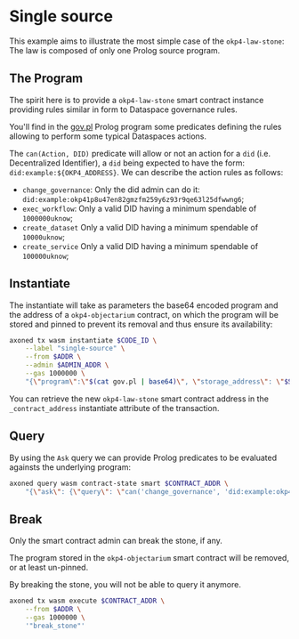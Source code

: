 # Single source

This example aims to illustrate the most simple case of the `okp4-law-stone`: The law is composed of only one Prolog source program.

## The Program

The spirit here is to provide a `okp4-law-stone` smart contract instance providing rules similar in form to Dataspace governance rules.

You'll find in the [gov.pl](gov.pl) Prolog program some predicates defining the rules allowing to perform some typical Dataspaces actions.

The `can(Action, DID)` predicate will allow or not an action for a `did` (i.e. Decentralized Identifier), a `did` being expected to have the form: `did:example:${OKP4_ADDRESS}`. We can describe the action rules as follows:

- `change_governance`: Only the did admin can do it: `did:example:okp41p8u47en82gmzfm259y6z93r9qe63l25dfwwng6`;
- `exec_workflow`: Only a valid DID having a minimum spendable of `1000000uknow`;
- `create_dataset` Only a valid DID having a minimum spendable of `10000uknow`;
- `create_service` Only a valid DID having a minimum spendable of `100000uknow`;

## Instantiate

The instantiate will take as parameters the base64 encoded program and the address of a `okp4-objectarium` contract, on which the program will be stored and pinned to prevent its removal and thus ensure its availability:

```bash
axoned tx wasm instantiate $CODE_ID \
    --label "single-source" \
    --from $ADDR \
    --admin $ADMIN_ADDR \
    --gas 1000000 \
    "{\"program\":\"$(cat gov.pl | base64)\", \"storage_address\": \"$STORAGE_ADDR\"}"
```

You can retrieve the new `okp4-law-stone` smart contract address in the `_contract_address` instantiate attribute of the transaction.

## Query

By using the `Ask` query we can provide Prolog predicates to be evaluated againsts the underlying program:

```bash
axoned query wasm contract-state smart $CONTRACT_ADDR \
    "{\"ask\": {\"query\": \"can('change_governance', 'did:example:okp41p8u47en82gmzfm259y6z93r9qe63l25dfwwng6').\"}}"
```

## Break

Only the smart contract admin can break the stone, if any.

The program stored in the `okp4-objectarium` smart contract will be removed, or at least un-pinned.

By breaking the stone, you will not be able to query it anymore.

```bash
axoned tx wasm execute $CONTRACT_ADDR \
    --from $ADDR \
    --gas 1000000 \
    '"break_stone"'
```
